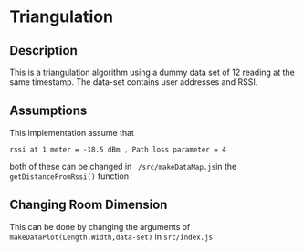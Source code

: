 # Triangulation

## Description 
This is a triangulation algorithm using a dummy data set of 12 reading at the same timestamp. The data-set contains user addresses and RSSI.

## Assumptions
This implementation assume that 
```
rssi at 1 meter = -18.5 dBm , Path loss parameter = 4
```
both of these can be changed in ``` /src/makeDataMap.js```in the ```getDistanceFromRssi()``` function

## Changing Room Dimension
This can be done by changing the arguments of ```makeDataPlot(Length,Width,data-set)``` in ```src/index.js```

